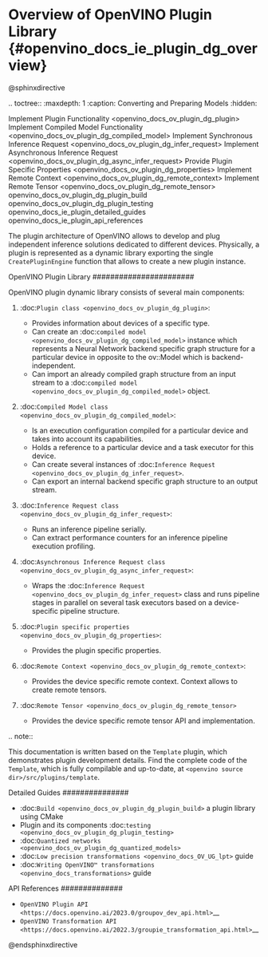 # Overview of OpenVINO Plugin Library {#openvino_docs_ie_plugin_dg_overview}

@sphinxdirective

.. toctree::
   :maxdepth: 1
   :caption: Converting and Preparing Models
   :hidden:

   Implement Plugin Functionality <openvino_docs_ov_plugin_dg_plugin>
   Implement Compiled Model Functionality <openvino_docs_ov_plugin_dg_compiled_model>
   Implement Synchronous Inference Request <openvino_docs_ov_plugin_dg_infer_request>
   Implement Asynchronous Inference Request <openvino_docs_ov_plugin_dg_async_infer_request>
   Provide Plugin Specific Properties <openvino_docs_ov_plugin_dg_properties>
   Implement Remote Context <openvino_docs_ov_plugin_dg_remote_context>
   Implement Remote Tensor <openvino_docs_ov_plugin_dg_remote_tensor>
   openvino_docs_ov_plugin_dg_plugin_build
   openvino_docs_ov_plugin_dg_plugin_testing
   openvino_docs_ie_plugin_detailed_guides
   openvino_docs_ie_plugin_api_references


The plugin architecture of OpenVINO allows to develop and plug independent inference 
solutions dedicated to different devices. Physically, a plugin is represented as a dynamic library 
exporting the single ``CreatePluginEngine`` function that allows to create a new plugin instance.

OpenVINO Plugin Library
#######################

OpenVINO plugin dynamic library consists of several main components:

1.  :doc:`Plugin class <openvino_docs_ov_plugin_dg_plugin>`:

    * Provides information about devices of a specific type.
    * Can create an  :doc:`compiled model <openvino_docs_ov_plugin_dg_compiled_model>` instance which represents a Neural Network backend specific graph structure for a particular device in opposite to the ov::Model which is backend-independent.
    * Can import an already compiled graph structure from an input stream to a :doc:`compiled model <openvino_docs_ov_plugin_dg_compiled_model>` object.


2.  :doc:`Compiled Model class <openvino_docs_ov_plugin_dg_compiled_model>`:

    * Is an execution configuration compiled for a particular device and takes into account its capabilities.
    * Holds a reference to a particular device and a task executor for this device.
    * Can create several instances of  :doc:`Inference Request <openvino_docs_ov_plugin_dg_infer_request>`.
    * Can export an internal backend specific graph structure to an output stream.


3.  :doc:`Inference Request class <openvino_docs_ov_plugin_dg_infer_request>`:

    * Runs an inference pipeline serially.
    * Can extract performance counters for an inference pipeline execution profiling.


4.  :doc:`Asynchronous Inference Request class <openvino_docs_ov_plugin_dg_async_infer_request>`:

    * Wraps the  :doc:`Inference Request <openvino_docs_ov_plugin_dg_infer_request>` class and runs pipeline stages in parallel on several task executors based on a device-specific pipeline structure.


5.  :doc:`Plugin specific properties <openvino_docs_ov_plugin_dg_properties>`:

    * Provides the plugin specific properties.


6.  :doc:`Remote Context <openvino_docs_ov_plugin_dg_remote_context>`:

    * Provides the device specific remote context. Context allows to create remote tensors.


7.  :doc:`Remote Tensor <openvino_docs_ov_plugin_dg_remote_tensor>`

    * Provides the device specific remote tensor API and implementation.


.. note::  

   This documentation is written based on the ``Template`` plugin, which demonstrates plugin development details. Find the complete code of the ``Template``, which is fully compilable and up-to-date, at ``<openvino source dir>/src/plugins/template``.


Detailed Guides
###############

*  :doc:`Build <openvino_docs_ov_plugin_dg_plugin_build>` a plugin library using CMake
*  Plugin and its components :doc:`testing <openvino_docs_ov_plugin_dg_plugin_testing>`
*  :doc:`Quantized networks <openvino_docs_ov_plugin_dg_quantized_models>`
*  :doc:`Low precision transformations <openvino_docs_OV_UG_lpt>` guide
*  :doc:`Writing OpenVINO™ transformations <openvino_docs_transformations>` guide

API References
##############

*  `OpenVINO Plugin API <https://docs.openvino.ai/2023.0/groupov_dev_api.html>`__
*  `OpenVINO Transformation API <https://docs.openvino.ai/2022.3/groupie_transformation_api.html>`__

@endsphinxdirective
